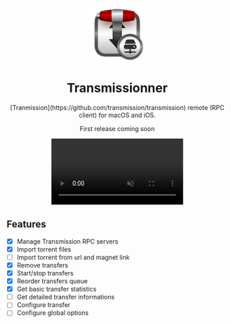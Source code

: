 <p align="center">
  <img src="Transmissionner/Assets.xcassets/AppIcon.appiconset/AppIcon 256.png" width="128" height="128"/>
</p>

<h1 align="center">Transmissionner</h1>

<p align="center">
  [Tranmission](https://github.com/transmission/transmission) remote (RPC client) for macOS and iOS.
</p>

<!-- <p align="center">
  <a href="https://github.com/juliendargelos/transmissionner/releases/latest/download/Transmissionner.app.zip">
    Download latest release
  </a>
</p> -->

<p align="center">
  First release coming soon
</p>

<p align="center">
  <video
    muted
    loop
    autoplay
    playsinline
    src="https://github.com/juliendargelos/transmissionner/assets/3743321/20bc93dc-c6d0-482c-9ec9-8a45e53ec919"
  ></video>
</p>

## Features

- [x] Manage Transmission RPC servers
- [x] Import torrent files
- [ ] Import torrent from url and magnet link
- [x] Remove transfers
- [x] Start/stop transfers
- [x] Reorder transfers queue
- [x] Get basic transfer statistics
- [ ] Get detailed transfer informations
- [ ] Configure transfer
- [ ] Configure global options
